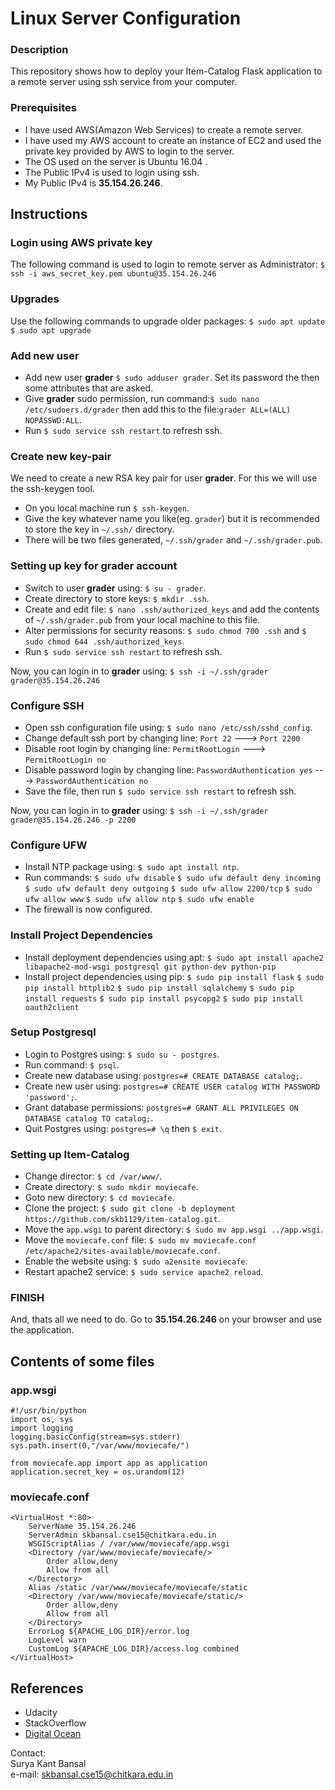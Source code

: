 # Linux Server Configuration

### Description

This repository shows how to deploy your Item-Catalog Flask application to a remote server using ssh service from your computer.

### Prerequisites

* I have used AWS(Amazon Web Services) to create a remote server.
* I have used my AWS account to create an instance of EC2 and used the private key provided by AWS to login to the server.
* The OS used on the server is Ubuntu 16.04 .
* The Public IPv4 is used to login using ssh.
* My Public IPv4 is <b>35.154.26.246</b>.

## Instructions

### Login using AWS private key

The following command is used to login to remote server as Administrator:
`$ ssh -i aws_secret_key.pem ubuntu@35.154.26.246`

### Upgrades

Use the following commands to upgrade older packages:
`$ sudo apt update`
`$ sudo apt upgrade`

### Add new user

* Add new user <b>grader</b> `$ sudo adduser grader`. Set its password the then some attributes that are asked.
* Give <b>grader</b> sudo permission, run command:`$ sudo nano /etc/sudoers.d/grader` then add this to the file:`grader ALL=(ALL) NOPASSWD:ALL`.
* Run `$ sudo service ssh restart` to refresh ssh.

### Create new key-pair

We need to create a new RSA key pair for user <b>grader</b>. For this we will use the ssh-keygen tool.
* On you local machine run `$ ssh-keygen`.
* Give the key whatever name you like(eg. `grader`) but it is recommended to store the key in `~/.ssh/` directory.
* There will be two files generated, `~/.ssh/grader` and `~/.ssh/grader.pub`.

### Setting up key for grader account

* Switch to user <b>grader</b> using: `$ su - grader`.
* Create directory to store keys: `$ mkdir .ssh`.
* Create and edit file: `$ nano .ssh/authorized_keys` and add the contents of `~/.ssh/grader.pub` from your local machine to this file.
* Alter permissions for security reasons: `$ sudo chmod 700 .ssh` and `$ sudo chmod 644 .ssh/authorized_keys`.
* Run `$ sudo service ssh restart` to refresh ssh.

Now, you can login in to <b>grader</b> using:
`$ ssh -i ~/.ssh/grader grader@35.154.26.246`

### Configure SSH

* Open ssh configuration file using: `$ sudo nano /etc/ssh/sshd_config`.
* Change default ssh port by changing line:
`Port 22` ---> `Port 2200`
* Disable root login by changing line:
`PermitRootLogin` ---> `PermitRootLogin no`
* Disable password login by changing line:
`PasswordAuthentication yes` ---> `PasswordAuthentication no`
* Save the file, then run `$ sudo service ssh restart` to refresh ssh.

Now, you can login in to <b>grader</b> using:
`$ ssh -i ~/.ssh/grader grader@35.154.26.246 -p 2200`

### Configure UFW

* Install NTP package using: `$ sudo apt install ntp`.
* Run commands:
`$ sudo ufw disable`
`$ sudo ufw default deny incoming`
`$ sudo ufw default deny outgoing`
`$ sudo ufw allow 2200/tcp`
`$ sudo ufw allow www`
`$ sudo ufw allow ntp`
`$ sudo ufw enable`
* The firewall is now configured.

### Install Project Dependencies

* Install deployment dependencies using apt:
`$ sudo apt install apache2 libapache2-mod-wsgi postgresql git python-dev python-pip`
* Install project dependencies using pip:
`$ sudo pip install flask`
`$ sudo pip install httplib2`
`$ sudo pip install sqlalchemy`
`$ sudo pip install requests`
`$ sudo pip install psycopg2`
`$ sudo pip install oauth2client`

### Setup Postgresql

* Login to Postgres using: `$ sudo su - postgres`.
* Run command: `$ psql`.
* Create new database using: `postgres=# CREATE DATABASE catalog;`.
* Create new user using: `postgres=# CREATE USER catalog WITH PASSWORD 'password';`.
* Grant database permissions: `postgres=# GRANT ALL PRIVILEGES ON DATABASE catalog TO catalog;`.
* Quit Postgres using: `postgres=# \q` then `$ exit`.

### Setting up Item-Catalog

* Change director: `$ cd /var/www/`.
* Create directory: `$ sudo mkdir moviecafe`.
* Goto new directory: `$ cd moviecafe`.
* Clone the project: `$ sudo git clone -b deployment https://github.com/skb1129/item-catalog.git`.
* Move the `app.wsgi` to parent directory: `$ sudo mv app.wsgi ../app.wsgi`.
* Move the `moviecafe.conf` file: `$ sudo mv moviecafe.conf /etc/apache2/sites-available/moviecafe.conf`.
* Enable the website using: `$ sudo a2ensite moviecafe`.
* Restart apache2 service: `$ sudo service apache2 reload`.

### FINISH

And, thats all we need to do.
Go to <b>35.154.26.246</b> on your browser and use the application.

## Contents of some files

### app.wsgi
```
#!/usr/bin/python
import os, sys
import logging
logging.basicConfig(stream=sys.stderr)
sys.path.insert(0,"/var/www/moviecafe/")

from moviecafe.app import app as application
application.secret_key = os.urandom(12)
```

### moviecafe.conf
```
<VirtualHost *:80>
	ServerName 35.154.26.246
	ServerAdmin skbansal.cse15@chitkara.edu.in
	WSGIScriptAlias / /var/www/moviecafe/app.wsgi
	<Directory /var/www/moviecafe/moviecafe/>
		Order allow,deny
		Allow from all
	</Directory>
	Alias /static /var/www/moviecafe/moviecafe/static
	<Directory /var/www/moviecafe/moviecafe/static/>
		Order allow,deny
		Allow from all
	</Directory>
	ErrorLog ${APACHE_LOG_DIR}/error.log
	LogLevel warn
	CustomLog ${APACHE_LOG_DIR}/access.log combined
</VirtualHost>
```

## References

* Udacity
* StackOverflow
* [Digital Ocean](https://www.digitalocean.com/community/tutorials/how-to-set-up-apache-virtual-hosts-on-ubuntu-14-04-lts)


Contact:<br>
Surya Kant Bansal<br>
e-mail: skbansal.cse15@chitkara.edu.in
